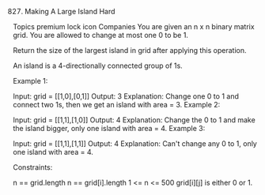 827. Making A Large Island
     Hard

Topics
premium lock icon
Companies
You are given an n x n binary matrix grid. You are allowed to change at most one 0 to be 1.

Return the size of the largest island in grid after applying this operation.

An island is a 4-directionally connected group of 1s.

Example 1:

Input: grid = [[1,0],[0,1]]
Output: 3
Explanation: Change one 0 to 1 and connect two 1s, then we get an island with area = 3.
Example 2:

Input: grid = [[1,1],[1,0]]
Output: 4
Explanation: Change the 0 to 1 and make the island bigger, only one island with area = 4.
Example 3:

Input: grid = [[1,1],[1,1]]
Output: 4
Explanation: Can't change any 0 to 1, only one island with area = 4.

Constraints:

n == grid.length
n == grid[i].length
1 <= n <= 500
grid[i][j] is either 0 or 1.
